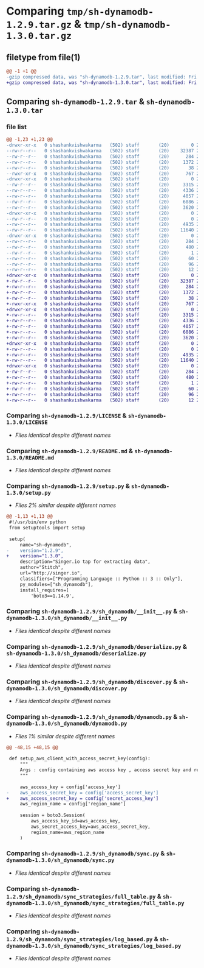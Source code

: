 # Comparing `tmp/sh-dynamodb-1.2.9.tar.gz` & `tmp/sh-dynamodb-1.3.0.tar.gz`

## filetype from file(1)

```diff
@@ -1 +1 @@
-gzip compressed data, was "sh-dynamodb-1.2.9.tar", last modified: Fri Jul  7 07:38:45 2023, max compression
+gzip compressed data, was "sh-dynamodb-1.3.0.tar", last modified: Fri Jul  7 07:39:55 2023, max compression
```

## Comparing `sh-dynamodb-1.2.9.tar` & `sh-dynamodb-1.3.0.tar`

### file list

```diff
@@ -1,23 +1,23 @@
-drwxr-xr-x   0 shashankvishwakarma   (502) staff       (20)        0 2023-07-07 07:38:45.951420 sh-dynamodb-1.2.9/
--rw-r--r--   0 shashankvishwakarma   (502) staff       (20)    32387 2023-07-04 06:05:27.000000 sh-dynamodb-1.2.9/LICENSE
--rw-r--r--   0 shashankvishwakarma   (502) staff       (20)      284 2023-07-07 07:38:45.951083 sh-dynamodb-1.2.9/PKG-INFO
--rw-r--r--   0 shashankvishwakarma   (502) staff       (20)     1372 2023-07-06 09:31:12.000000 sh-dynamodb-1.2.9/README.md
--rw-r--r--   0 shashankvishwakarma   (502) staff       (20)       38 2023-07-07 07:38:45.951529 sh-dynamodb-1.2.9/setup.cfg
--rwxr-xr-x   0 shashankvishwakarma   (502) staff       (20)      767 2023-07-07 07:38:36.000000 sh-dynamodb-1.2.9/setup.py
-drwxr-xr-x   0 shashankvishwakarma   (502) staff       (20)        0 2023-07-07 07:38:45.946230 sh-dynamodb-1.2.9/sh_dynamodb/
--rw-r--r--   0 shashankvishwakarma   (502) staff       (20)     3315 2023-07-06 12:36:07.000000 sh-dynamodb-1.2.9/sh_dynamodb/__init__.py
--rw-r--r--   0 shashankvishwakarma   (502) staff       (20)     4336 2023-07-04 06:05:27.000000 sh-dynamodb-1.2.9/sh_dynamodb/deserialize.py
--rw-r--r--   0 shashankvishwakarma   (502) staff       (20)     4057 2023-07-06 09:31:27.000000 sh-dynamodb-1.2.9/sh_dynamodb/discover.py
--rw-r--r--   0 shashankvishwakarma   (502) staff       (20)     6086 2023-07-07 07:37:34.000000 sh-dynamodb-1.2.9/sh_dynamodb/dynamodb.py
--rw-r--r--   0 shashankvishwakarma   (502) staff       (20)     3620 2023-07-06 09:31:27.000000 sh-dynamodb-1.2.9/sh_dynamodb/sync.py
-drwxr-xr-x   0 shashankvishwakarma   (502) staff       (20)        0 2023-07-07 07:38:45.950347 sh-dynamodb-1.2.9/sh_dynamodb/sync_strategies/
--rw-r--r--   0 shashankvishwakarma   (502) staff       (20)        0 2023-07-04 06:05:27.000000 sh-dynamodb-1.2.9/sh_dynamodb/sync_strategies/__init__.py
--rw-r--r--   0 shashankvishwakarma   (502) staff       (20)     4935 2023-07-06 09:31:27.000000 sh-dynamodb-1.2.9/sh_dynamodb/sync_strategies/full_table.py
--rw-r--r--   0 shashankvishwakarma   (502) staff       (20)    11640 2023-07-06 09:31:27.000000 sh-dynamodb-1.2.9/sh_dynamodb/sync_strategies/log_based.py
-drwxr-xr-x   0 shashankvishwakarma   (502) staff       (20)        0 2023-07-07 07:38:45.948786 sh-dynamodb-1.2.9/sh_dynamodb.egg-info/
--rw-r--r--   0 shashankvishwakarma   (502) staff       (20)      284 2023-07-07 07:38:45.000000 sh-dynamodb-1.2.9/sh_dynamodb.egg-info/PKG-INFO
--rw-r--r--   0 shashankvishwakarma   (502) staff       (20)      480 2023-07-07 07:38:45.000000 sh-dynamodb-1.2.9/sh_dynamodb.egg-info/SOURCES.txt
--rw-r--r--   0 shashankvishwakarma   (502) staff       (20)        1 2023-07-07 07:38:45.000000 sh-dynamodb-1.2.9/sh_dynamodb.egg-info/dependency_links.txt
--rw-r--r--   0 shashankvishwakarma   (502) staff       (20)       60 2023-07-07 07:38:45.000000 sh-dynamodb-1.2.9/sh_dynamodb.egg-info/entry_points.txt
--rw-r--r--   0 shashankvishwakarma   (502) staff       (20)       96 2023-07-07 07:38:45.000000 sh-dynamodb-1.2.9/sh_dynamodb.egg-info/requires.txt
--rw-r--r--   0 shashankvishwakarma   (502) staff       (20)       12 2023-07-07 07:38:45.000000 sh-dynamodb-1.2.9/sh_dynamodb.egg-info/top_level.txt
+drwxr-xr-x   0 shashankvishwakarma   (502) staff       (20)        0 2023-07-07 07:39:55.281536 sh-dynamodb-1.3.0/
+-rw-r--r--   0 shashankvishwakarma   (502) staff       (20)    32387 2023-07-04 06:05:27.000000 sh-dynamodb-1.3.0/LICENSE
+-rw-r--r--   0 shashankvishwakarma   (502) staff       (20)      284 2023-07-07 07:39:55.281217 sh-dynamodb-1.3.0/PKG-INFO
+-rw-r--r--   0 shashankvishwakarma   (502) staff       (20)     1372 2023-07-06 09:31:12.000000 sh-dynamodb-1.3.0/README.md
+-rw-r--r--   0 shashankvishwakarma   (502) staff       (20)       38 2023-07-07 07:39:55.281672 sh-dynamodb-1.3.0/setup.cfg
+-rwxr-xr-x   0 shashankvishwakarma   (502) staff       (20)      767 2023-07-07 07:39:50.000000 sh-dynamodb-1.3.0/setup.py
+drwxr-xr-x   0 shashankvishwakarma   (502) staff       (20)        0 2023-07-07 07:39:55.276808 sh-dynamodb-1.3.0/sh_dynamodb/
+-rw-r--r--   0 shashankvishwakarma   (502) staff       (20)     3315 2023-07-06 12:36:07.000000 sh-dynamodb-1.3.0/sh_dynamodb/__init__.py
+-rw-r--r--   0 shashankvishwakarma   (502) staff       (20)     4336 2023-07-04 06:05:27.000000 sh-dynamodb-1.3.0/sh_dynamodb/deserialize.py
+-rw-r--r--   0 shashankvishwakarma   (502) staff       (20)     4057 2023-07-06 09:31:27.000000 sh-dynamodb-1.3.0/sh_dynamodb/discover.py
+-rw-r--r--   0 shashankvishwakarma   (502) staff       (20)     6086 2023-07-07 07:39:36.000000 sh-dynamodb-1.3.0/sh_dynamodb/dynamodb.py
+-rw-r--r--   0 shashankvishwakarma   (502) staff       (20)     3620 2023-07-06 09:31:27.000000 sh-dynamodb-1.3.0/sh_dynamodb/sync.py
+drwxr-xr-x   0 shashankvishwakarma   (502) staff       (20)        0 2023-07-07 07:39:55.280364 sh-dynamodb-1.3.0/sh_dynamodb/sync_strategies/
+-rw-r--r--   0 shashankvishwakarma   (502) staff       (20)        0 2023-07-04 06:05:27.000000 sh-dynamodb-1.3.0/sh_dynamodb/sync_strategies/__init__.py
+-rw-r--r--   0 shashankvishwakarma   (502) staff       (20)     4935 2023-07-06 09:31:27.000000 sh-dynamodb-1.3.0/sh_dynamodb/sync_strategies/full_table.py
+-rw-r--r--   0 shashankvishwakarma   (502) staff       (20)    11640 2023-07-06 09:31:27.000000 sh-dynamodb-1.3.0/sh_dynamodb/sync_strategies/log_based.py
+drwxr-xr-x   0 shashankvishwakarma   (502) staff       (20)        0 2023-07-07 07:39:55.279008 sh-dynamodb-1.3.0/sh_dynamodb.egg-info/
+-rw-r--r--   0 shashankvishwakarma   (502) staff       (20)      284 2023-07-07 07:39:55.000000 sh-dynamodb-1.3.0/sh_dynamodb.egg-info/PKG-INFO
+-rw-r--r--   0 shashankvishwakarma   (502) staff       (20)      480 2023-07-07 07:39:55.000000 sh-dynamodb-1.3.0/sh_dynamodb.egg-info/SOURCES.txt
+-rw-r--r--   0 shashankvishwakarma   (502) staff       (20)        1 2023-07-07 07:39:55.000000 sh-dynamodb-1.3.0/sh_dynamodb.egg-info/dependency_links.txt
+-rw-r--r--   0 shashankvishwakarma   (502) staff       (20)       60 2023-07-07 07:39:55.000000 sh-dynamodb-1.3.0/sh_dynamodb.egg-info/entry_points.txt
+-rw-r--r--   0 shashankvishwakarma   (502) staff       (20)       96 2023-07-07 07:39:55.000000 sh-dynamodb-1.3.0/sh_dynamodb.egg-info/requires.txt
+-rw-r--r--   0 shashankvishwakarma   (502) staff       (20)       12 2023-07-07 07:39:55.000000 sh-dynamodb-1.3.0/sh_dynamodb.egg-info/top_level.txt
```

### Comparing `sh-dynamodb-1.2.9/LICENSE` & `sh-dynamodb-1.3.0/LICENSE`

 * *Files identical despite different names*

### Comparing `sh-dynamodb-1.2.9/README.md` & `sh-dynamodb-1.3.0/README.md`

 * *Files identical despite different names*

### Comparing `sh-dynamodb-1.2.9/setup.py` & `sh-dynamodb-1.3.0/setup.py`

 * *Files 2% similar despite different names*

```diff
@@ -1,13 +1,13 @@
 #!/usr/bin/env python
 from setuptools import setup
 
 setup(
     name="sh-dynamodb",
-    version="1.2.9",
+    version="1.3.0",
     description="Singer.io tap for extracting data",
     author="Stitch",
     url="http://singer.io",
     classifiers=["Programming Language :: Python :: 3 :: Only"],
     py_modules=["sh_dynamodb"],
     install_requires=[
         'boto3==1.14.9',
```

### Comparing `sh-dynamodb-1.2.9/sh_dynamodb/__init__.py` & `sh-dynamodb-1.3.0/sh_dynamodb/__init__.py`

 * *Files identical despite different names*

### Comparing `sh-dynamodb-1.2.9/sh_dynamodb/deserialize.py` & `sh-dynamodb-1.3.0/sh_dynamodb/deserialize.py`

 * *Files identical despite different names*

### Comparing `sh-dynamodb-1.2.9/sh_dynamodb/discover.py` & `sh-dynamodb-1.3.0/sh_dynamodb/discover.py`

 * *Files identical despite different names*

### Comparing `sh-dynamodb-1.2.9/sh_dynamodb/dynamodb.py` & `sh-dynamodb-1.3.0/sh_dynamodb/dynamodb.py`

 * *Files 1% similar despite different names*

```diff
@@ -48,15 +48,15 @@
 
 def setup_aws_client_with_access_secret_key(config):
     """
     Args : config containing aws access key , access secret key and region name 
     """
 
     aws_access_key = config['access_key']
-    aws_access_secret_key = config['access_secret_key']
+    aws_access_secret_key = config['secret_access_key']
     aws_region_name = config['region_name']
 
     session = boto3.Session(
         aws_access_key_id=aws_access_key,
         aws_secret_access_key=aws_access_secret_key,
         region_name=aws_region_name
     )
```

### Comparing `sh-dynamodb-1.2.9/sh_dynamodb/sync.py` & `sh-dynamodb-1.3.0/sh_dynamodb/sync.py`

 * *Files identical despite different names*

### Comparing `sh-dynamodb-1.2.9/sh_dynamodb/sync_strategies/full_table.py` & `sh-dynamodb-1.3.0/sh_dynamodb/sync_strategies/full_table.py`

 * *Files identical despite different names*

### Comparing `sh-dynamodb-1.2.9/sh_dynamodb/sync_strategies/log_based.py` & `sh-dynamodb-1.3.0/sh_dynamodb/sync_strategies/log_based.py`

 * *Files identical despite different names*

